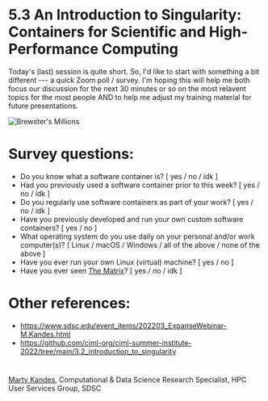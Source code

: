# 5.3 An Introduction to Singularity: Containers for Scientific and High-Performance Computing

Today's (last) session is quite short. So, I'd like to start with something a bit different --- a quick Zoom poll / survey. I'm hoping this will help me both focus our discussion for the next 30 minutes or so on the most relavent topics for the most people AND to help me adjust my training material for future presentations.  

![Brewster's Millions](https://image-cdn.neatoshop.com/styleimg/92820/none/navy/default/430563-20;1567795896y.jpg)

# Survey questions:

- Do you know what a software container is? [ yes / no / idk ]
- Had you previously used a software container prior to this week? [ yes / no / idk ]
- Do you regularly use software containers as part of your work? [ yes / no / idk ]
- Have you previously developed and run your own custom software containers? [ yes / no ]
- What operating system do you use daily on your personal and/or work computer(s)? [ Linux / macOS / Windows / all of the above / none of the above ]
- Have you ever run your own Linux (virtual) machine? [ yes / no ]
- Have you ever seen [The Matrix](https://en.wikipedia.org/wiki/The_Matrix)? [ yes / no / idk ]

# Other references:
- https://www.sdsc.edu/event_items/202203_ExpanseWebinar-M.Kandes.html
- https://github.com/ciml-org/ciml-summer-institute-2022/tree/main/3.2_introduction_to_singularity

#

[Marty Kandes](https://github.com/mkandes), Computational & Data Science Research Specialist, HPC User Services Group, SDSC
